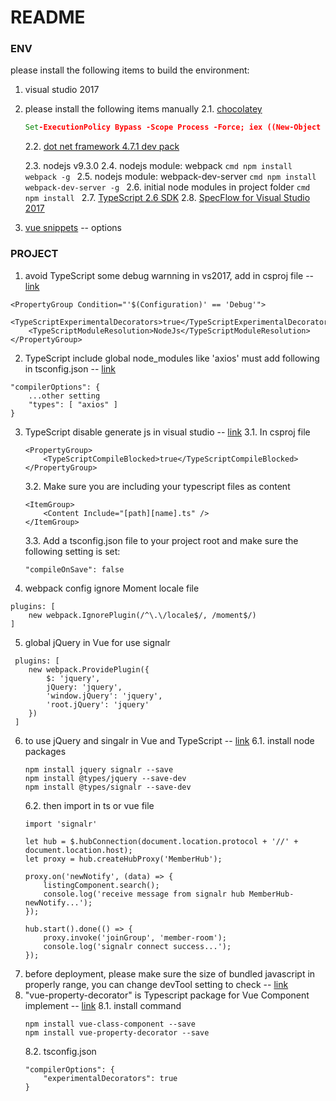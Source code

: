 # README

### ENV
please install the following items to build the environment:

1. visual studio 2017
2. please install the following items manually 
    2.1. [chocolatey](https://chocolatey.org/install)
    ```cmd
    Set-ExecutionPolicy Bypass -Scope Process -Force; iex ((New-Object System.Net.WebClient).DownloadString('https://chocolatey.org/install.ps1'))
    ```
    2.2. [dot net framework 4.7.1 dev pack](https://www.microsoft.com/en-us/download/details.aspx?id=56119)

    2.3. nodejs v9.3.0
    2.4. nodejs module: webpack
        ```cmd
        npm install webpack -g
        ```
    2.5. nodejs module: webpack-dev-server
        ```cmd
        npm install webpack-dev-server -g
        ```
    2.6. initial node modules in project folder
        ```cmd
        npm install
        ```
    2.7. [TypeScript 2.6 SDK](https://www.microsoft.com/en-us/download/details.aspx?id=55258)
    2.8. [SpecFlow for Visual Studio 2017](https://marketplace.visualstudio.com/items?itemName=TechTalkSpecFlowTeam.SpecFlowforVisualStudio2017)
3. [vue snippets](https://marketplace.visualstudio.com/items?itemName=MadsKristensen.VuejsPack-18329) -- options

### PROJECT
1. avoid TypeScript some debug warnning in vs2017, add in csproj file -- [link](http://bodiddlie.github.io/ng-2-quickstart-vs2015/)
```
<PropertyGroup Condition="'$(Configuration)' == 'Debug'">
    <TypeScriptExperimentalDecorators>true</TypeScriptExperimentalDecorators>
    <TypeScriptModuleResolution>NodeJs</TypeScriptModuleResolution>
</PropertyGroup>
```
2. TypeScript include global node_modules like 'axios' must add following in tsconfig.json -- [link](https://zhongsp.gitbooks.io/typescript-handbook/content/doc/handbook/tsconfig.json.html)
```
"compilerOptions": {
    ...other setting
    "types": [ "axios" ]
}
```
3. TypeScript disable generate js in visual studio -- [link](https://stackoverflow.com/questions/40667665/how-to-prevent-visual-studio-2017-from-build-javascript)
    3.1. In csproj file
    ```
    <PropertyGroup>
        <TypeScriptCompileBlocked>true</TypeScriptCompileBlocked>
    </PropertyGroup>
    ```
    3.2. Make sure you are including your typescript files as content
    ```
    <ItemGroup>
        <Content Include="[path][name].ts" />
    </ItemGroup>
    ```
    3.3. Add a tsconfig.json file to your project root and make sure the following setting is set:
    ```
    "compileOnSave": false
    ```
4. webpack config ignore Moment locale file
```
plugins: [
    new webpack.IgnorePlugin(/^\.\/locale$/, /moment$/)
]
```
5. global jQuery in Vue for use signalr
```
 plugins: [
    new webpack.ProvidePlugin({
        $: 'jquery',
        jQuery: 'jquery',
        'window.jQuery': 'jquery',
        'root.jQuery': 'jquery'
    })
 ]
```
6. to use jQuery and singalr in Vue and TypeScript -- [link](https://dotblogs.com.tw/kinanson/2017/08/17/120457)
    6.1. install node packages
    ```
    npm install jquery signalr --save
    npm install @types/jquery --save-dev
    npm install @types/signalr --save-dev
    ```
    6.2. then import in ts or vue file
    ```
    import 'signalr'

    let hub = $.hubConnection(document.location.protocol + '//' + document.location.host);
    let proxy = hub.createHubProxy('MemberHub');

    proxy.on('newNotify', (data) => {
        listingComponent.search();
        console.log('receive message from signalr hub MemberHub-newNotify...');
    });

    hub.start().done(() => {
        proxy.invoke('joinGroup', 'member-room');
        console.log('signalr connect success...');
    });
    ```
7. before deployment, please make sure the size of bundled javascript in properly range, you can change devTool setting to check -- [link](https://webpack.js.org/configuration/devtool/)
8. "vue-property-decorator" is Typescript package for Vue Component implement -- [link](https://github.com/kaorun343/vue-property-decorator)
    8.1. install command
    ```
    npm install vue-class-component --save
    npm install vue-property-decorator --save
    ```
    8.2. tsconfig.json
    ```
    "compilerOptions": {
        "experimentalDecorators": true
    }
    ```